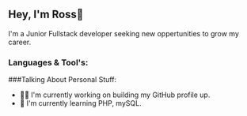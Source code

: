 ## Hey, I'm Ross👋

I'm a Junior Fullstack developer seeking new oppertunities to grow my career.

### Languages & Tool's:


###Talking About Personal Stuff:
- :man_technologist: I'm currently working on building my GitHub profile up.
- :seedling: I'm currently learning PHP, mySQL.



